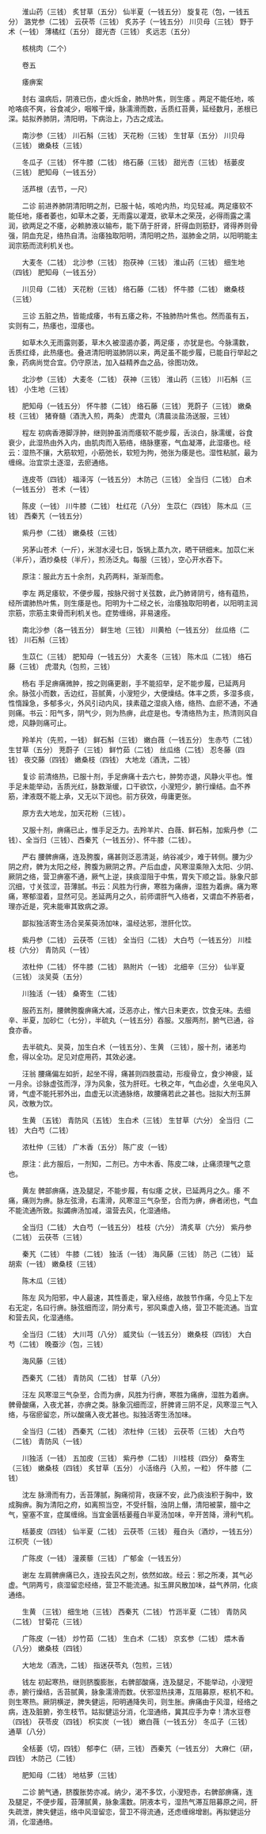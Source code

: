 <!-- { "loadSidebar": true } -->
　　淮山药（三钱） 炙甘草（五分） 仙半夏（一钱五分） 旋复花（包，一钱五分） 潞党参（二钱） 云茯苓（三钱） 炙苏子（一钱五分） 川贝母（三钱） 野于术（一钱） 薄橘红（五分） 甜光杏（三钱） 炙远志（五分）

　　核桃肉（二个）

　　卷五

　　痿痹案

　　封右 温病后，阴液已伤，虚火烁金，肺热叶焦，则生痿 。两足不能任地，咳呛咯痰不爽，谷食减少，咽喉干燥，脉濡滑而数，舌质红苔黄，延经数月，恙根已深。姑拟养肺阴，清阳明，下病治上，乃古之成法。

　　南沙参（三钱） 川石斛（三钱） 天花粉（三钱） 生甘草（五分） 川贝母（三钱） 嫩桑枝（三钱）

　　冬瓜子（三钱） 怀牛膝（二钱） 络石藤（三钱） 甜光杏（三钱） 栝蒌皮（三钱） 肥知母（一钱五分）

　　活芦根（去节，一尺）

　　二诊 前进养肺阴清阳明之剂，已服十帖，咳呛内热，均见轻减。两足痿软不能任地，痿者萎也，如草木之萎，无雨露以灌溉，欲草木之荣茂，必得雨露之濡润，欲两足之不痿，必赖肺液以输布，能下荫于肝肾，肝得血则筋舒，肾得养则骨强，阴血充足，络热自清。治痿独取阳明，清阳明之热，滋肺金之阴，以阳明能主润宗筋而流利机关也。

　　大麦冬（二钱） 北沙参（三钱） 抱茯神（三钱） 淮山药（三钱） 细生地（四钱） 肥知母（一钱五分）

　　川贝母（二钱） 天花粉（三钱） 络石藤（二钱） 怀牛膝（二钱） 嫩桑枝（三钱）

　　三诊 五脏之热，皆能成痿，书有五痿之称，不独肺热叶焦也。然而虽有五，实则有二，热痿也，湿痿也。

　　如草木久无雨露则萎，草木久被湿遏亦萎，两足痿 ，亦犹是也。今脉濡数，舌质红绛，此热痿也。叠进清阳明滋肺阴以来，两足虽不能步履，已能自行举起之象，药病尚觉合宜。仍守原法，加入益精养血之品，徐图功效。

　　北沙参（三钱） 大麦冬（二钱） 茯神（三钱） 淮山药（三钱） 川石斛（三钱） 小生地（三钱）

　　肥知母（一钱五分） 怀牛膝（二钱） 络石藤（三钱） 茺蔚子（三钱） 嫩桑枝（三钱） 猪脊髓（酒洗入煎，两条） 虎潜丸（清晨淡盐汤送服，三钱）

　　程左 初病香港脚浮肿，继则肿虽消而痿软不能步履，舌淡白，脉濡缓，谷食衰少，此湿热由外入内，由肌肉而入筋络，络脉壅塞，气血凝滞，此湿痿也。经云：湿热不攘，大筋软短，小筋弛长，软短为拘，弛张为痿是也。湿性粘腻，最为缠绵。治宜崇土逐湿，去瘀通络。

　　连皮苓（四钱） 福泽泻（一钱五分） 木防己（三钱） 全当归（二钱） 白术（一钱五分） 苍术（一钱）

　　陈皮（一钱） 川牛膝（二钱） 杜红花（八分） 生苡仁（四钱） 陈木瓜（三钱） 西秦艽（一钱五分）

　　紫丹参（二钱） 嫩桑枝（三钱）

　　另茅山苍术（一斤），米泔水浸七日，饭锅上蒸九次，晒干研细末。加苡仁米（半斤），酒炒桑枝（半斤），煎汤泛丸。每服（三钱），空心开水吞下。

　　原注：服此方五十余剂，丸药两料，渐渐而愈。

　　李左 两足痿软，不便步履，按脉尺弱寸关弦数，此乃肺肾阴亏，络有蕴热，经所谓肺热叶焦，则生痿是也。阳明为十二经之长，治痿独取阳明者，以阳明主润宗筋，宗筋主束骨而利机关也。症势缠绵，非易速痊。

　　南北沙参（各一钱五分） 鲜生地（三钱） 川黄柏（一钱五分） 丝瓜络（二钱） 川石斛（三钱）

　　生苡仁（三钱） 肥知母（一钱五分） 大麦冬（三钱） 陈木瓜（二钱） 络石藤（三钱） 虎潜丸（包煎，三钱）

　　杨右 手足痹痛微肿，按之则痛更剧，手不能招举，足不能步履，已延两月余。脉弦小而数，舌边红，苔腻黄，小溲短少，大便燥结。体丰之质，多湿多痰，性惰躁急，多郁多火，外风引动内风，挟素蕴之湿痰入络，络热、血瘀不通，不通则痛。书云：阳气多，阴气少，则为热痹，此症是也。专清络热为主，热清则风自熄，风静则痛可止。

　　羚羊片（先煎，一钱） 鲜石斛（三钱） 嫩白薇（一钱五分） 生赤芍（二钱） 生甘草（五分） 茺蔚子（三钱） 鲜竹茹（二钱） 丝瓜络（二钱） 忍冬藤（四钱） 夜交藤（四钱） 嫩桑枝（四钱） 大地龙（酒洗，二钱）

　　复诊 前清络热，已服十剂，手足痹痛十去六七，肿势亦退，风静火平也。惟手足未能举动，舌质光红，脉数渐缓，口干欲饮，小溲短少，腑行燥结。血不养筋，津液既不能上承，又无以下润也。前方获效，毋庸更张。

　　原方去大地龙，加天花粉（三钱）。

　　又服十剂，痹痛已止，惟手足乏力。去羚羊片、白薇、鲜石斛，加紫丹参（二钱）、全当归（三钱）、西秦艽（一钱五分）、怀牛膝（二钱）。

　　严右 腰髀痹痛，连及胯腹，痛甚则泛恶清涎，纳谷减少，难于转侧。腰为少阴之府，髀为太阳之经，胯腹为厥阴之界。产后血虚，风寒湿乘隙入太阳、少阴、厥阴之络，营卫痹塞不通，厥气上逆，挟痰湿阻于中焦，胃失下顺之旨。脉象尺部沉细，寸关弦涩，苔薄腻。书云：风胜为行痹，寒胜为痛痹，湿胜为着痹。痛为寒痛，寒郁湿着，显然可见。恙延两月之久，前师谓肝气入络者，又谓血不养筋者，理亦近是，究未能审其致病之源。

　　鄙拟独活寄生汤合吴茱萸汤加味，温经达邪，泄肝化饮。

　　紫丹参（二钱） 云茯苓（三钱） 全当归（二钱） 大白芍（一钱五分） 川桂枝（六分） 青防风（一钱）

　　浓杜仲（二钱） 怀牛膝（二钱） 熟附片（一钱） 北细辛（三分） 仙半夏（三钱） 淡吴萸（五分）

　　川独活（一钱） 桑寄生（二钱）

　　服药五剂，腰髀胯腹痹痛大减，泛恶亦止，惟六日未更衣，饮食无味。去细辛、半夏，加砂仁（七分），半硫丸（一钱五分）吞服。又服两剂，腑气已通，谷食亦香。

　　去半硫丸、吴萸，加生白术（一钱五分）、生黄 （三钱），服十剂，诸恙均愈，得以全功。足见对症用药，其效必速。

　　汪翁 腰痛偏左如折，起坐不得，痛甚则四肢震动，形瘦骨立，食少神疲，延一月余。诊脉虚弦而浮，浮为风象，弦为肝旺。七秩之年，气血必虚，久坐电风入肾，气虚不能托邪外出，血虚无以流通脉络，故腰痛若此之甚也。拙拟大剂玉屏风，改散为饮。

　　生黄 （五钱） 青防风（五钱） 生白术（三钱） 生甘草（六分） 全当归（二钱） 大白芍（二钱）

　　浓杜仲（三钱） 广木香（五分） 陈广皮（一钱）

　　原注：此方服后，一剂知，二剂已。方中木香、陈皮二味，止痛须理气之意也。

　　黄左 髀部痹痛，连及腿足，不能步履，有似痿 之状，已延两月之久。痿 不痛，痛则为痹。脉左弦滑，右濡滑，风寒湿三气杂至，合而为痹，痹者闭也，气血不能流通所致。拟蠲痹汤加减，温营去风，化湿通络。

　　全当归（二钱） 大白芍（一钱五分） 桂枝（六分） 清炙草（六分） 紫丹参（二钱） 云茯苓（三钱）

　　秦艽（二钱） 牛膝（二钱） 独活（一钱） 海风藤（三钱） 防己（二钱） 延胡索（一钱） 嫩桑枝（三钱）

　　陈木瓜（三钱）

　　陈左 风为阳邪，中人最速，其性善走，窜入经络，故肢节作痛，今见上下左右无定，名曰行痹。脉弦细而涩，阴分素亏，邪风乘虚入络，营卫不能流通。当宜和营去风，化湿通络。

　　全当归（二钱） 大川芎（八分） 威灵仙（一钱五分） 嫩桑枝（四钱） 大白芍（二钱） 晚蚕沙（包，三钱）

　　海风藤（三钱）

　　西秦艽（二钱） 青防风（二钱） 甘草（八分）

　　汪左 风寒湿三气杂至，合而为痹，风胜为行痹，寒胜为痛痹，湿胜为着痹。髀骨酸痛，入夜尤甚，亦痹之类。脉象沉细而涩，肝脾肾三阴不足，风寒湿三气入络，与宿瘀留恋，所以酸痛入夜尤甚也。拟独活寄生汤加味。

　　全当归（二钱） 西秦艽（二钱） 浓杜仲（三钱） 云茯苓（三钱） 大白芍（二钱） 青防风（一钱）

　　川独活（一钱） 五加皮（三钱） 紫丹参（二钱） 川桂枝（四分） 桑寄生（三钱） 嫩桑枝（四钱） 炙甘草（五分） 小活络丹（入煎，一粒） 怀牛膝（二钱）

　　沈左 脉滑而有力，舌苔薄腻，胸痛彻背，夜寐不安，此乃痰浊积于胸中，致成胸痹。胸为清阳之府，如离照当空，不受纤翳，浊阴上僭，清阳被蒙，膻中之气，窒塞不宣，症属缠绵。当宜金匮栝蒌薤白半夏汤加味，辛开苦降，滑利气机。

　　栝蒌皮（四钱） 仙半夏（二钱） 云茯苓（三钱） 薤白头（酒炒，一钱五分） 江枳壳（一钱）

　　广陈皮（一钱） 潼蒺藜（三钱） 广郁金（一钱五分）

　　谢左 左肩髀痹痛已久，连投去风之剂，依然如故。经云：邪之所凑，其气必虚。气阴两亏，痰湿留恋经络，营卫不能流通。拟玉屏风散加味，益气养阴，化痰通络。

　　生黄 （三钱） 细生地（三钱） 西秦艽（二钱） 竹沥半夏（二钱） 青防风（二钱） 甘菊花（三钱）

　　广陈皮（一钱） 炒竹茹（二钱） 生白术（二钱） 京玄参（二钱） 煨木香（八分） 嫩桑枝（四钱）

　　大地龙（酒洗，二钱） 指迷茯苓丸（包煎，三钱）

　　钱左 初起寒热，继则脐腹膨胀，右髀部酸痛，连及腿足，不能举动，小溲短赤，腑行燥结，舌苔腻黄，脉象濡滑而数。伏邪湿热挟滞，互阻募原，枢机不和。则生寒热。厥阴横逆，脾失健运，阳明通降失司，则生胀。痹痛由于风湿，经络之病，连及脏腑，弥生枝节。姑拟健运分消，化湿通络，冀其应手为幸！清水豆卷（四钱） 茯苓皮（四钱） 枳实炭（一钱） 嫩白薇（一钱五分） 冬瓜子（三钱） 通草（八分）

　　全栝蒌（切，四钱） 郁李仁（研，三钱） 西秦艽（一钱五分） 大麻仁（研，四钱） 木防己（二钱）

　　肥知母（二钱） 地枯萝（三钱）

　　二诊 腑气通，脐腹胀势亦减。纳少，渴不多饮，小溲短赤，右髀部痹痛，连及腿足，不便步履，苔薄腻黄，脉象濡数。阴液本亏，湿热气滞互阻募原之间，肝失疏泄，脾失健运，络中风湿留恋，营卫不得流通，还虑缠绵增剧。再拟健运分消，化湿通络。

